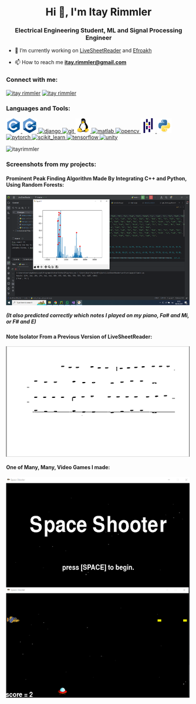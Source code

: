 <h1 align="center">Hi 👋, I'm Itay Rimmler</h1>
<h3 align="center">Electrical Engineering Student, ML and Signal Processing Engineer</h3>

- 🔭 I’m currently working on [LiveSheetReader](https://github.com/ItayRimmler/LiveSheetReaderBIU) and [Efroakh](https://github.com/ItayRimmler/Efroakh)

- 📫 How to reach me **itay.rimmler@gmail.com**

<h3 align="left">Connect with me:</h3>
<p align="left">
<a href="https://linkedin.com/in/itay rimmler" target="blank"><img align="center" src="https://raw.githubusercontent.com/rahuldkjain/github-profile-readme-generator/master/src/images/icons/Social/linked-in-alt.svg" alt="itay rimmler" height="30" width="40" /></a>
<a href="https://kaggle.com/itay rimmler" target="blank"><img align="center" src="https://raw.githubusercontent.com/rahuldkjain/github-profile-readme-generator/master/src/images/icons/Social/kaggle.svg" alt="itay rimmler" height="30" width="40" /></a>
</p>

<h3 align="left">Languages and Tools:</h3>
<p align="left"> <a href="https://www.cprogramming.com/" target="_blank" rel="noreferrer"> <img src="https://raw.githubusercontent.com/devicons/devicon/master/icons/c/c-original.svg" alt="c" width="40" height="40"/> </a> <a href="https://www.w3schools.com/cpp/" target="_blank" rel="noreferrer"> <img src="https://raw.githubusercontent.com/devicons/devicon/master/icons/cplusplus/cplusplus-original.svg" alt="cplusplus" width="40" height="40"/> </a> <a href="https://www.djangoproject.com/" target="_blank" rel="noreferrer"> <img src="https://cdn.worldvectorlogo.com/logos/django.svg" alt="django" width="40" height="40"/> </a> <a href="https://git-scm.com/" target="_blank" rel="noreferrer"> <img src="https://www.vectorlogo.zone/logos/git-scm/git-scm-icon.svg" alt="git" width="40" height="40"/> </a> <a href="https://www.linux.org/" target="_blank" rel="noreferrer"> <img src="https://raw.githubusercontent.com/devicons/devicon/master/icons/linux/linux-original.svg" alt="linux" width="40" height="40"/> </a> <a href="https://www.mathworks.com/" target="_blank" rel="noreferrer"> <img src="https://upload.wikimedia.org/wikipedia/commons/2/21/Matlab_Logo.png" alt="matlab" width="40" height="40"/> </a> <a href="https://opencv.org/" target="_blank" rel="noreferrer"> <img src="https://www.vectorlogo.zone/logos/opencv/opencv-icon.svg" alt="opencv" width="40" height="40"/> </a> <a href="https://pandas.pydata.org/" target="_blank" rel="noreferrer"> <img src="https://raw.githubusercontent.com/devicons/devicon/2ae2a900d2f041da66e950e4d48052658d850630/icons/pandas/pandas-original.svg" alt="pandas" width="40" height="40"/> </a> <a href="https://www.python.org" target="_blank" rel="noreferrer"> <img src="https://raw.githubusercontent.com/devicons/devicon/master/icons/python/python-original.svg" alt="python" width="40" height="40"/> </a> <a href="https://pytorch.org/" target="_blank" rel="noreferrer"> <img src="https://www.vectorlogo.zone/logos/pytorch/pytorch-icon.svg" alt="pytorch" width="40" height="40"/> </a> <a href="https://scikit-learn.org/" target="_blank" rel="noreferrer"> <img src="https://upload.wikimedia.org/wikipedia/commons/0/05/Scikit_learn_logo_small.svg" alt="scikit_learn" width="40" height="40"/> </a> <a href="https://www.tensorflow.org" target="_blank" rel="noreferrer"> <img src="https://www.vectorlogo.zone/logos/tensorflow/tensorflow-icon.svg" alt="tensorflow" width="40" height="40"/> </a> <a href="https://unity.com/" target="_blank" rel="noreferrer"> <img src="https://www.vectorlogo.zone/logos/unity3d/unity3d-icon.svg" alt="unity" width="40" height="40"/> </a> </p>

<p><img align="center" src="https://github-readme-stats.vercel.app/api/top-langs?username=itayrimmler&show_icons=true&locale=en&layout=compact" alt="itayrimmler" /></p>

<h3 align="left">Screenshots from my projects:</h3>
<h4 align="left">Prominent Peak Finding Algorithm Made By Integrating C++ and Python, Using Random Forests:</h4>
<a href="https://linkedin.com/in/itay rimmler" target="blank"><img align="center" src="Screenshot (1).png" alt="itay rimmler" height="300" width="500" /></a>
<h5 align="left">(It also predicted correctly which notes I played on my piano, Fa# and Mi, or F# and E)</h5>
<h4 align="left">Note Isolator From a Previous Version of LiveSheetReader:</h4>
<a href="https://linkedin.com/in/itay rimmler" target="blank"><img align="center" src="yonatan0Painted.png" alt="itay rimmler" height="300" width="500" /></a>
<h4 align="left">One of Many, Many, Video Games I made:</h4>
<a href="https://linkedin.com/in/itay rimmler" target="blank"><img align="center" src="Screenshot 2024-05-17 215000.png" alt="itay rimmler" height="300" width="500" /></a>
<a href="https://linkedin.com/in/itay rimmler" target="blank"><img align="center" src="Screensho.png" alt="itay rimmler" height="300" width="500" /></a>
